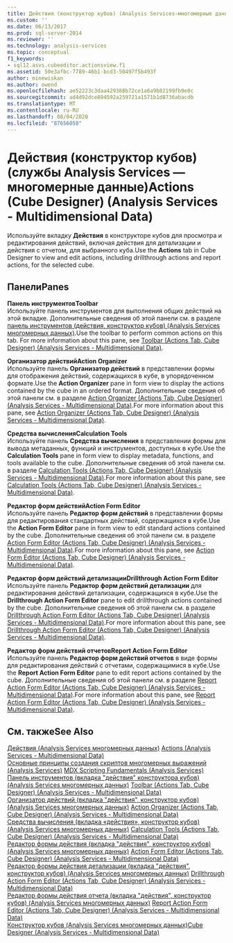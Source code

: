 ```yaml
---
title: Действия (конструктор кубов) (Analysis Services-многомерные данные) | Документация Майкрософт
ms.custom: ''
ms.date: 06/13/2017
ms.prod: sql-server-2014
ms.reviewer: ''
ms.technology: analysis-services
ms.topic: conceptual
f1_keywords:
- sql12.asvs.cubeeditor.actionsview.f1
ms.assetid: 50e3afbc-7789-46b1-bcd3-50497f5b493f
author: minewiskan
ms.author: owend
ms.openlocfilehash: ae52223c3daa429388b72ce1a6a9b82199fb9e0c
ms.sourcegitcommit: ad4d92dce894592a259721a1571b1d8736abacdb
ms.translationtype: MT
ms.contentlocale: ru-RU
ms.lasthandoff: 08/04/2020
ms.locfileid: "87656058"
---
```

# <a name="actions-cube-designer-analysis-services---multidimensional-data"></a><span data-ttu-id="747d3-102">Действия (конструктор кубов) (службы Analysis Services — многомерные данные)</span><span class="sxs-lookup"><span data-stu-id="747d3-102">Actions (Cube Designer) (Analysis Services - Multidimensional Data)</span></span>
  <span data-ttu-id="747d3-103">Используйте вкладку **Действия** в конструкторе кубов для просмотра и редактирования действий, включая действия для детализации и действия с отчетом, для выбранного куба.</span><span class="sxs-lookup"><span data-stu-id="747d3-103">Use the **Actions** tab in Cube Designer to view and edit actions, including drillthrough actions and report actions, for the selected cube.</span></span>  
  
## <a name="panes"></a><span data-ttu-id="747d3-104">Панели</span><span class="sxs-lookup"><span data-stu-id="747d3-104">Panes</span></span>  
 <span data-ttu-id="747d3-105">**Панель инструментов**</span><span class="sxs-lookup"><span data-stu-id="747d3-105">**Toolbar**</span></span>  
 <span data-ttu-id="747d3-106">Используйте панель инструментов для выполнения общих действий на этой вкладке. Дополнительные сведения об этой панели см. в разделе [панель инструментов &#40;действия, конструктор кубов&#41; &#40;Analysis Services многомерных данных&#41;](toolbar-actions-tab-cube-designer-analysis-services-multidimensional-data.md).</span><span class="sxs-lookup"><span data-stu-id="747d3-106">Use the toolbar to perform common actions on this tab. For more information about this pane, see [Toolbar &#40;Actions Tab, Cube Designer&#41; &#40;Analysis Services - Multidimensional Data&#41;](toolbar-actions-tab-cube-designer-analysis-services-multidimensional-data.md).</span></span>  
  
 <span data-ttu-id="747d3-107">**Организатор действий**</span><span class="sxs-lookup"><span data-stu-id="747d3-107">**Action Organizer**</span></span>  
 <span data-ttu-id="747d3-108">Используйте панель **Организатор действий** в представлении формы для отображения действий, содержащихся в кубе, в упорядоченном формате.</span><span class="sxs-lookup"><span data-stu-id="747d3-108">Use the **Action Organizer** pane in form view to display the actions contained by the cube in an ordered format.</span></span> <span data-ttu-id="747d3-109">Дополнительные сведения об этой панели см. в разделе [Action Organizer &#40;Actions Tab, Cube Designer&#41; &#40;Analysis Services - Multidimensional Data&#41;](action-organizer-cube-designer-analysis-services-multidimensional-data.md).</span><span class="sxs-lookup"><span data-stu-id="747d3-109">For more information about this pane, see [Action Organizer &#40;Actions Tab, Cube Designer&#41; &#40;Analysis Services - Multidimensional Data&#41;](action-organizer-cube-designer-analysis-services-multidimensional-data.md).</span></span>  
  
 <span data-ttu-id="747d3-110">**Средства вычисления**</span><span class="sxs-lookup"><span data-stu-id="747d3-110">**Calculation Tools**</span></span>  
 <span data-ttu-id="747d3-111">Используйте панель **Средства вычисления** в представлении формы для вывода метаданных, функций и инструментов, доступных в кубе.</span><span class="sxs-lookup"><span data-stu-id="747d3-111">Use the **Calculation Tools** pane in form view to display metadata, functions, and tools available to the cube.</span></span> <span data-ttu-id="747d3-112">Дополнительные сведения об этой панели см. в разделе [Calculation Tools &#40;Actions Tab, Cube Designer&#41; &#40;Analysis Services - Multidimensional Data&#41;](calculation-tools-actions-cube-designer-analysis-services-multidimensional-data.md).</span><span class="sxs-lookup"><span data-stu-id="747d3-112">For more information about this pane, see [Calculation Tools &#40;Actions Tab, Cube Designer&#41; &#40;Analysis Services - Multidimensional Data&#41;](calculation-tools-actions-cube-designer-analysis-services-multidimensional-data.md).</span></span>  
  
 <span data-ttu-id="747d3-113">**Редактор форм действий**</span><span class="sxs-lookup"><span data-stu-id="747d3-113">**Action Form Editor**</span></span>  
 <span data-ttu-id="747d3-114">Используйте панель **Редактор форм действий** в представлении формы для редактирования стандартных действий, содержащихся в кубе.</span><span class="sxs-lookup"><span data-stu-id="747d3-114">Use the **Action Form Editor** pane in form view to edit standard actions contained by the cube.</span></span> <span data-ttu-id="747d3-115">Дополнительные сведения об этой панели см. в разделе [Action Form Editor &#40;Actions Tab, Cube Designer&#41; &#40;Analysis Services - Multidimensional Data&#41;](action-form-editor-cube-designer-analysis-services-multidimensional-data.md).</span><span class="sxs-lookup"><span data-stu-id="747d3-115">For more information about this pane, see [Action Form Editor &#40;Actions Tab, Cube Designer&#41; &#40;Analysis Services - Multidimensional Data&#41;](action-form-editor-cube-designer-analysis-services-multidimensional-data.md).</span></span>  
  
 <span data-ttu-id="747d3-116">**Редактор форм действий детализации**</span><span class="sxs-lookup"><span data-stu-id="747d3-116">**Drillthrough Action Form Editor**</span></span>  
 <span data-ttu-id="747d3-117">Используйте панель **Редактор форм действий детализации** для редактирования действий детализации, содержащихся в кубе.</span><span class="sxs-lookup"><span data-stu-id="747d3-117">Use the **Drillthrough Action Form Editor** pane to edit drillthrough actions contained by the cube.</span></span> <span data-ttu-id="747d3-118">Дополнительные сведения об этой панели см. в разделе [Drillthrough Action Form Editor &#40;Actions Tab, Cube Designer&#41; &#40;Analysis Services - Multidimensional Data&#41;](drillthrough-action-form-editor-cube-designer-analysis-services-multidimensional-data.md).</span><span class="sxs-lookup"><span data-stu-id="747d3-118">For more information about this pane, see [Drillthrough Action Form Editor &#40;Actions Tab, Cube Designer&#41; &#40;Analysis Services - Multidimensional Data&#41;](drillthrough-action-form-editor-cube-designer-analysis-services-multidimensional-data.md).</span></span>  
  
 <span data-ttu-id="747d3-119">**Редактор форм действий отчетов**</span><span class="sxs-lookup"><span data-stu-id="747d3-119">**Report Action Form Editor**</span></span>  
 <span data-ttu-id="747d3-120">Используйте панель **Редактор форм действий отчетов** в виде формы для редактирования действий с отчетами, содержащимися в кубе.</span><span class="sxs-lookup"><span data-stu-id="747d3-120">Use the **Report Action Form Editor** pane to edit report actions contained by the cube.</span></span> <span data-ttu-id="747d3-121">Дополнительные сведения об этой панели см. в разделе [Report Action Form Editor &#40;Actions Tab, Cube Designer&#41; &#40;Analysis Services - Multidimensional Data&#41;](report-action-form-editor-cube-designer-analysis-services-multidimensional-data.md).</span><span class="sxs-lookup"><span data-stu-id="747d3-121">For more information about this pane, see [Report Action Form Editor &#40;Actions Tab, Cube Designer&#41; &#40;Analysis Services - Multidimensional Data&#41;](report-action-form-editor-cube-designer-analysis-services-multidimensional-data.md).</span></span>  
  
## <a name="see-also"></a><span data-ttu-id="747d3-122">См. также</span><span class="sxs-lookup"><span data-stu-id="747d3-122">See Also</span></span>  
 <span data-ttu-id="747d3-123">[Действия &#40;Analysis Services многомерных данных&#41;](multidimensional-models/actions-analysis-services-multidimensional-data.md) </span><span class="sxs-lookup"><span data-stu-id="747d3-123">[Actions &#40;Analysis Services - Multidimensional Data&#41;](multidimensional-models/actions-analysis-services-multidimensional-data.md) </span></span>  
 <span data-ttu-id="747d3-124">[Основные принципы создания скриптов многомерных выражений &#40;Analysis Services&#41;](multidimensional-models/mdx/mdx-scripting-fundamentals-analysis-services.md) </span><span class="sxs-lookup"><span data-stu-id="747d3-124">[MDX Scripting Fundamentals &#40;Analysis Services&#41;](multidimensional-models/mdx/mdx-scripting-fundamentals-analysis-services.md) </span></span>  
 <span data-ttu-id="747d3-125">[Панель инструментов &#40;вкладка "действия" конструктора кубов&#41; &#40;Analysis Services многомерных данных&#41;](toolbar-actions-tab-cube-designer-analysis-services-multidimensional-data.md) </span><span class="sxs-lookup"><span data-stu-id="747d3-125">[Toolbar &#40;Actions Tab, Cube Designer&#41; &#40;Analysis Services - Multidimensional Data&#41;](toolbar-actions-tab-cube-designer-analysis-services-multidimensional-data.md) </span></span>  
 <span data-ttu-id="747d3-126">[Организатор действий &#40;вкладка "действия", конструктор кубов&#41; &#40;Analysis Services многомерных данных&#41;](action-organizer-cube-designer-analysis-services-multidimensional-data.md) </span><span class="sxs-lookup"><span data-stu-id="747d3-126">[Action Organizer &#40;Actions Tab, Cube Designer&#41; &#40;Analysis Services - Multidimensional Data&#41;](action-organizer-cube-designer-analysis-services-multidimensional-data.md) </span></span>  
 <span data-ttu-id="747d3-127">[Средства вычисления &#40;вкладка «действия», конструктор кубов&#41; &#40;Analysis Services многомерных данных&#41;](calculation-tools-actions-cube-designer-analysis-services-multidimensional-data.md) </span><span class="sxs-lookup"><span data-stu-id="747d3-127">[Calculation Tools &#40;Actions Tab, Cube Designer&#41; &#40;Analysis Services - Multidimensional Data&#41;](calculation-tools-actions-cube-designer-analysis-services-multidimensional-data.md) </span></span>  
 <span data-ttu-id="747d3-128">[Редактор формы действия &#40;вкладка "действия", конструктор кубов&#41; &#40;Analysis Services многомерных данных&#41;](action-form-editor-cube-designer-analysis-services-multidimensional-data.md) </span><span class="sxs-lookup"><span data-stu-id="747d3-128">[Action Form Editor &#40;Actions Tab, Cube Designer&#41; &#40;Analysis Services - Multidimensional Data&#41;](action-form-editor-cube-designer-analysis-services-multidimensional-data.md) </span></span>  
 <span data-ttu-id="747d3-129">[Редактор формы действия детализации &#40;вкладка "действия", конструктор кубов&#41; &#40;Analysis Services многомерных данных&#41;](drillthrough-action-form-editor-cube-designer-analysis-services-multidimensional-data.md) </span><span class="sxs-lookup"><span data-stu-id="747d3-129">[Drillthrough Action Form Editor &#40;Actions Tab, Cube Designer&#41; &#40;Analysis Services - Multidimensional Data&#41;](drillthrough-action-form-editor-cube-designer-analysis-services-multidimensional-data.md) </span></span>  
 <span data-ttu-id="747d3-130">[Редактор формы действия отчета &#40;вкладка "действия", конструктор кубов&#41; &#40;Analysis Services многомерных данных&#41;](report-action-form-editor-cube-designer-analysis-services-multidimensional-data.md) </span><span class="sxs-lookup"><span data-stu-id="747d3-130">[Report Action Form Editor &#40;Actions Tab, Cube Designer&#41; &#40;Analysis Services - Multidimensional Data&#41;](report-action-form-editor-cube-designer-analysis-services-multidimensional-data.md) </span></span>  
 [<span data-ttu-id="747d3-131">Конструктор кубов &#40;Analysis Services многомерных данных&#41;</span><span class="sxs-lookup"><span data-stu-id="747d3-131">Cube Designer &#40;Analysis Services - Multidimensional Data&#41;</span></span>](cube-designer-analysis-services-multidimensional-data.md)  
  
  
